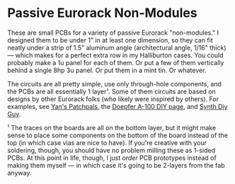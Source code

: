 # Passive Eurorack Non-Modules

These are small PCBs for a variety of passive Eurorack "non-modules." I designed them to be under 1" in at least one dimension, so they can fit neatly under a strip of 1.5" aluminum angle (architectural angle, 1/16" thick) — which makes for a perfect extra row in my Halliburton cases. You could probably make a 1u panel for each of them. Or put a few of them vertically behind a single 8hp 3u panel. Or put them in a mint tin. Or whatever.

The circuits are all pretty simple, use only through-hole components, and the PCBs are all essentially 1 layer¹. Some of them circuits are based on designs by other Eurorack folks (who likely were inspired by others). For examples, see [Yan's Patchpals](https://www.youtube.com/channel/UChDo3AJkkG8NR5XDoN58YQw), the [Doepfer A-100 DIY page](http://www.doepfer.de/DIY/a100_diy.htm), and [Synth Diy Guy](https://www.youtube.com/channel/UCaTca38SJErVLsfYkrg2R9w).

¹ The traces on the boards are all on the bottom layer, but it might make sense to place some components on the bottom of the board instead of the top (in which case vias are nice to have). If you're creative with your soldering, though, you should have no problem milling these as 1-sided PCBs. At this point in life, though, I just *order* PCB prototypes instead of making them myself — in which case it's going to be 2-layers from the fab anyway.

